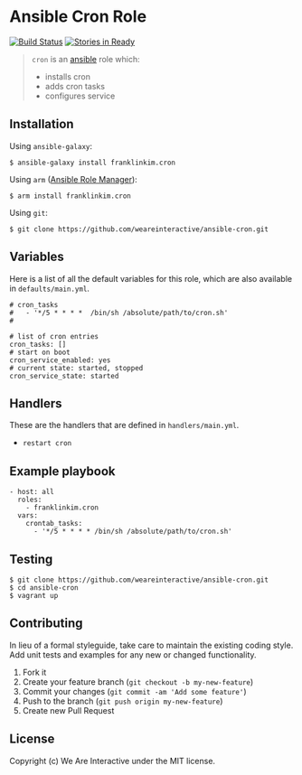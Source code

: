 # Ansible Cron Role

[![Build Status](https://travis-ci.org/weareinteractive/ansible-cron.png?branch=master)](https://travis-ci.org/weareinteractive/ansible-cron)
[![Stories in Ready](https://badge.waffle.io/weareinteractive/ansible-cron.svg?label=ready&title=Ready)](http://waffle.io/weareinteractive/ansible-cron)

> `cron` is an [ansible](http://www.ansible.com) role which: 
> 
> * installs cron
> * adds cron tasks
> * configures service

## Installation

Using `ansible-galaxy`:

```
$ ansible-galaxy install franklinkim.cron
```

Using `arm` ([Ansible Role Manager](https://github.com/mirskytech/ansible-role-manager/)):

```
$ arm install franklinkim.cron
```

Using `git`:

```
$ git clone https://github.com/weareinteractive/ansible-cron.git
```

## Variables

Here is a list of all the default variables for this role, which are also available in `defaults/main.yml`.

```
# cron_tasks
#   - '*/5 * * * *  /bin/sh /absolute/path/to/cron.sh'
#

# list of cron entries
cron_tasks: []
# start on boot
cron_service_enabled: yes
# current state: started, stopped
cron_service_state: started
```

## Handlers

These are the handlers that are defined in `handlers/main.yml`.

* `restart cron` 

## Example playbook

```
- host: all
  roles: 
    - franklinkim.cron
  vars:
    crontab_tasks:
      - '*/5 * * * * /bin/sh /absolute/path/to/cron.sh'
```

## Testing

```
$ git clone https://github.com/weareinteractive/ansible-cron.git
$ cd ansible-cron
$ vagrant up
```

## Contributing
In lieu of a formal styleguide, take care to maintain the existing coding style. Add unit tests and examples for any new or changed functionality.

1. Fork it
2. Create your feature branch (`git checkout -b my-new-feature`)
3. Commit your changes (`git commit -am 'Add some feature'`)
4. Push to the branch (`git push origin my-new-feature`)
5. Create new Pull Request

## License
Copyright (c) We Are Interactive under the MIT license.
